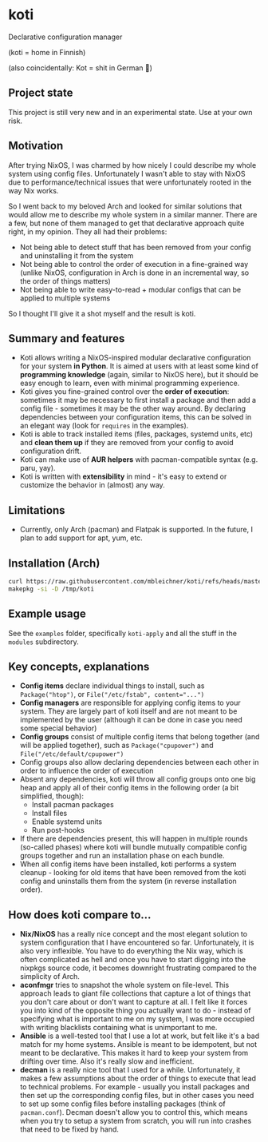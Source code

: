 # koti

Declarative configuration manager

(koti = home in Finnish)

(also coincidentally: Kot = shit in German 💩)

## Project state

This project is still very new and in an experimental state. Use at your own risk.

## Motivation

After trying NixOS, I was charmed by how nicely I could describe my whole system using config files. Unfortunately I wasn't able to stay with NixOS due to performance/technical issues that were
unfortunately rooted in the way Nix works.

So I went back to my beloved Arch and looked for similar solutions that would allow me to describe my whole system in a similar manner. There are a few, but none of them managed to get that
declarative approach quite right, in my opinion. They all had their problems:

- Not being able to detect stuff that has been removed from your config and uninstalling it from the system
- Not being able to control the order of execution in a fine-grained way (unlike NixOS, configuration in Arch is done in an incremental way, so the order of things matters)
- Not being able to write easy-to-read + modular configs that can be applied to multiple systems

So I thought I'll give it a shot myself and the result is koti.

## Summary and features

- Koti allows writing a NixOS-inspired modular declarative configuration for your system **in Python**. It is aimed at users with at least some kind of **programming knowledge** (again, similar
  to NixOS here), but it should be easy enough to learn, even with minimal programming experience.
- Koti gives you fine-grained control over the **order of execution**: sometimes it may be necessary to first install a package and then add a config file - sometimes it may be the other way around.
  By declaring dependencies between your configuration items, this can be solved in an elegant way (look for `requires` in the examples).
- Koti is able to track installed items (files, packages, systemd units, etc) and **clean them up** if they are removed from your config to avoid configuration drift.
- Koti can make use of **AUR helpers** with pacman-compatible syntax (e.g. paru, yay).
- Koti is written with **extensibility** in mind - it's easy to extend or customize the behavior in (almost) any way.

## Limitations

- Currently, only Arch (pacman) and Flatpak is supported. In the future, I plan to add support for apt, yum, etc.

## Installation (Arch)

```bash
curl https://raw.githubusercontent.com/mbleichner/koti/refs/heads/master/PKGBUILD --create-dirs -o /tmp/koti/PKGBUILD
makepkg -si -D /tmp/koti
```

## Example usage

See the `examples` folder, specifically `koti-apply` and all the stuff in the `modules` subdirectory.

## Key concepts, explanations

- **Config items** declare individual things to install, such as `Package("htop")`, or `File("/etc/fstab", content="...")`
- **Config managers** are responsible for applying config items to your system. They are largely part of koti itself and are not meant to be implemented by the user (although it can be done in case
  you need some special behavior)
- **Config groups** consist of multiple config items that belong together (and will be applied together), such as `Package("cpupower")` and `File("/etc/default/cpupower")`
- Config groups also allow declaring dependencies between each other in order to influence the order of execution
- Absent any dependencies, koti will throw all config groups onto one big heap and apply all of their config items in the following order (a bit simplified, though):
    - Install pacman packages
    - Install files
    - Enable systemd units
    - Run post-hooks
- If there are dependencies present, this will happen in multiple rounds (so-called phases) where koti will bundle mutually compatible config groups together and run an installation phase on each
  bundle.
- When all config items have been installed, koti performs a system cleanup - looking for old items that have been removed from the koti config and uninstalls them from the system (in reverse
  installation order).

## How does koti compare to...

- **Nix/NixOS** has a really nice concept and the most elegant solution to system configuration that I have encountered so far. Unfortunately, it is also very inflexible. You have to do everything the
  Nix way, which is often complicated as hell and once you have to start digging into the nixpkgs source code, it becomes downright frustrating compared to the simplicity of Arch.
- **aconfmgr** tries to snapshot the whole system on file-level. This approach leads to giant file collections that capture a lot of things that you don't care about or don't want to capture at all. I
  felt like it forces you into kind of the opposite thing you actually want to do - instead of specifying what is important to me on my system, I was more occupied with writing blacklists containing
  what is unimportant to me.
- **Ansible** is a well-tested tool that I use a lot at work, but felt like it's a bad match for my home systems. Ansible is meant to be idempotent, but not meant to be declarative. This makes it hard
  to keep your system from drifting over time. Also it's really slow and inefficient.
- **decman** is a really nice tool that I used for a while. Unfortunately, it makes a few assumptions about the order of things to execute that lead to technical problems. For example - usually you
  install packages and then set up the corresponding config files, but in other cases you need to set up some config files before installing packages (think of `pacman.conf`). Decman doesn't allow you
  to control this, which means when you try to setup a system from scratch, you will run into crashes that need to be fixed by hand.
